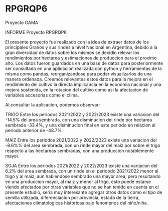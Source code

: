 # RPGRQP6
Proyecto GAMA

INFORME Proyecto RPGRQP6

El presente proyecto fue realizado con la idea de extraer datos de los principales Granos y sus rindes a nivel Nacional en Argentina, 
debido a la gran diversidad de datos sobre los mismos se decidio relevar los rendimientos por hectarea y estimaciones de produccion para
el proximo año. Los datos fueron guardados en una base de datos para posteriormente ser consultado en una aplicacion realizada con python
y herramientas de la misma como pandas, reorganizandose para poder visualizarlos de una manera ordenada.
Creemos relevantes estos datos para la mejora en el rendimiento del cultivo la directa implicancia en la economia nacional y una mejora sostenida,
en la rotacion del cultivo como asi la afectacion de variables accesorias como el clima.

Al consultar la aplicacion, podemos observar:

TRIGO 
Entre los periodos 2021/2022 y 2022/2023 existe una variacion del -14.5% del area sembrada, con una disminucion del rinde por hectarea sembrada -33.4%, 
y una disminucion final en este periodo en relacion al periodo anterior de -48.7%

MAIZ
Entre los periodos 2021/2022 y 2022/2023 existe una variacion del -8.6%% del area sembrada, con un rinde mayor del maiz por sobre el trigo respecto a las hectareas sembradas, con una produccion notablemente mayor.

SOJA
Entre los periodos 2021/2022 y 2022/2023 existe una variacion del 6.2% del area sembrada, con un rinde en el peridodo 2021/2022 menor al trigo y al maiz, aun habiendose sembrado una mayor area, pero resultando en una produccion mayor, al maiz y menor al trigo, esto puede estarse viendo afectados por otras variables que no se han tenido en cuenta en el presente estudio, seria muy interesante agregar otros datos como el tipo de semilla utilizada, diferenciacion por provincia, estado de la tierra, afectaciones climatologicas historicas bajo fenomenos del niño/niña.
